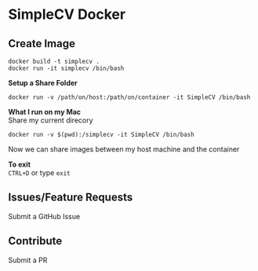 # SimpleCV Docker

## Create Image
```
docker build -t simplecv .
docker run -it simplecv /bin/bash
```

**Setup a Share Folder**
```
docker run -v /path/on/host:/path/on/container -it SimpleCV /bin/bash
```

**What I run on my Mac**</br>
Share my current direcory
```
docker run -v $(pwd):/simplecv -it SimpleCV /bin/bash
```

Now we can share images between my host machine and the container

**To exit**<br>
`CTRL+D` or type `exit`

## Issues/Feature Requests
Submit a GitHub Issue

## Contribute
Submit a PR
